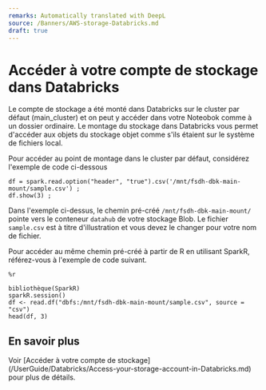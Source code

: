 ```yaml
---
remarks: Automatically translated with DeepL
source: /Banners/AWS-storage-Databricks.md
draft: true
---
```


# Accéder à votre compte de stockage dans Databricks

Le compte de stockage a été monté dans Databricks sur le cluster par défaut (main_cluster) et on peut y accéder dans votre Noteobok comme à un dossier ordinaire.
Le montage du stockage dans Databricks vous permet d'accéder aux objets du stockage objet comme s'ils étaient sur le système de fichiers local.

Pour accéder au point de montage dans le cluster par défaut, considérez l'exemple de code ci-dessous
```
df = spark.read.option("header", "true").csv('/mnt/fsdh-dbk-main-mount/sample.csv') ;
df.show(3) ;
```
Dans l'exemple ci-dessus, le chemin pré-créé `/mnt/fsdh-dbk-main-mount/` pointe vers le conteneur `datahub` de votre stockage Blob. Le fichier `sample.csv` est à titre d'illustration et vous devez le changer pour votre nom de fichier.

Pour accéder au même chemin pré-créé à partir de R en utilisant SparkR, référez-vous à l'exemple de code suivant.

```
%r

bibliothèque(SparkR)
sparkR.session()
df <- read.df("dbfs:/mnt/fsdh-dbk-main-mount/sample.csv", source = "csv")
head(df, 3)
```

## En savoir plus

Voir [Accéder à votre compte de stockage] (/UserGuide/Databricks/Access-your-storage-account-in-Databricks.md) pour plus de détails.
